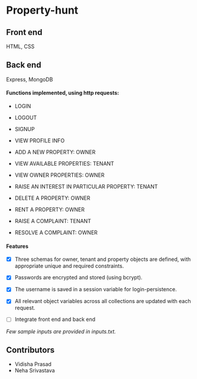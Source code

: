 # Property-hunt

## Front end

HTML, CSS

## Back end

Express, MongoDB


#### Functions implemented, using http requests:

- LOGIN
- LOGOUT
- SIGNUP
- VIEW PROFILE INFO

- ADD A NEW PROPERTY: OWNER
- VIEW AVAILABLE PROPERTIES: TENANT
- VIEW OWNER PROPERTIES: OWNER
- RAISE AN INTEREST IN PARTICULAR PROPERTY: TENANT
- DELETE A PROPERTY: OWNER
- RENT A PROPERTY: OWNER
- RAISE A COMPLAINT: TENANT 
- RESOLVE A COMPLAINT: OWNER

#### Features

- [x] Three schemas for owner, tenant and property objects are defined, with appropriate unique and required constraints.
- [x] Passwords are encrypted and stored (using bcrypt).
- [x] The username is saved in a session variable for login-persistence.
- [x] All relevant object variables across all collections are updated with each request.
- [ ] Integrate front end and back end


*Few sample inputs are provided in inputs.txt.*


## Contributors
- Vidisha Prasad
- Neha Srivastava
